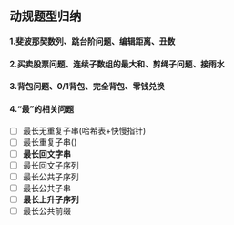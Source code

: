 ## 动规题型归纳

#### 1.斐波那契数列、跳台阶问题、编辑距离、丑数
#### 2.买卖股票问题、连续子数组的最大和、剪绳子问题、接雨水
#### 3.背包问题、0/1背包、完全背包、零钱兑换
#### 4.“最”的相关问题
- [ ] 最长无重复子串(哈希表+快慢指针)
- [ ] 最长重复子串()
- [ ] **最长回文字串** 
- [ ] 最长回文子序列
- [ ] 最长公共子序列
- [ ] 最长公共子串
- [ ] **最长上升子序列**
- [ ] 最长公共前缀